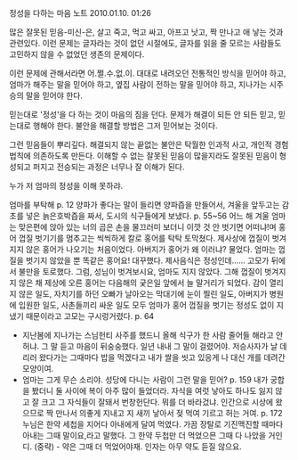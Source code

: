 
정성을 다하는 마음   노트
2010.01.10. 01:26


많은 잘못된 믿음-미신-은,
살고 죽고, 먹고 싸고, 아프고 낫고, 짝 만나고 애 낳는 것과 관련있다.
이런 문제는 글자라는 것이 없던 시절에도, 글자를 읽을 줄 모르는 사람들도 고민하지 않을 수 없었던 생존의 문제이다.

이런 문제에 관해서라면 어.쩔.수.없.이.
대대로 내려오던 전통적인 방식을 믿어야 하고,
엄마가 해주는 말을 믿어야 하고,
옆집 사람이 전하는 말을 믿어야 하고,
지나가는 시주승의 말을 믿어야 한다.

믿는대로 '정성'을 다 하는 것이 마음의 짐을 던다.
문제가 해결이 되든 안 되든
믿고, 믿는대로 행해야 한다.
불안을 해결할 방법은 그저 믿어보는 것이다.

그런 믿음들이 뿌리깊다.
해결되지 않는 끝없는 불안은 탁월한 인과적 사고, 개인적 경험법칙에 의존하도록 만든다.
이해할 수 없는 잘못된 믿음이 많을지라도
잘못된 믿음이 형성되고 퍼지고 전승되는 과정은 너무나 잘 이해가 된다.

누가 저 엄마의 정성을 이해 못하랴.


엄마를 부탁해
p. 12
양파가 좋다는 말이 들리면 양파즙을 만들어서, 겨울을 앞두고는 감초를 넣은 늙은호박즙을 짜서, 도시의 식구들에게 보냈다.
p. 55~56
어느 해 겨울 엄마는 맞은편에 앉아 있는 너의 곱은 손을 물끄러미 보더니 이깟 것 안 벗기면 어떠냐!며 홍어 껍질 벗기기를 멈추고는 씩씩하게 칼로 홍어를 탁탁 토막쳤다. 제사상에 껍질이 벗겨지지 않은 홍어가 나오기는 처음이었다. 아버지가 홍어가 왜 이러냐? 물었다. 엄마는 껍질을 벗기지 않았을 뿐 똑같은 홍어요! 대꾸했다. 제사음식은 정성인데...... 고모가 뒤에서 불만을 토로했다. 그럼, 성님이 벗겨보시요, 엄마도 지지 않았다. 그해 껍질이 벗겨지지 않은 채 제상에 오른 홍어는 다음해의 궂은일 앞에서 늘 말거리가 되었다. 감이 열리지 않은 일도, 자치기를 하던 오빠가 날아오는 막대기에 눈이 찔린 일도, 아버지가 병원에 입원한 일도, 사촌들끼리 싸운 일도 모두 엄마가 홍어 껍질을 벗기는 정성도 없이 지냈기 때문이라고 고모는 구시렁거렸다.
p. 64
- 지난봄에 지나가는 스님헌티 사주를 했드니 올해 식구가 한 사람 줄어들 해라고 안허냐. 그 말 듣고 마음이 뒤숭숭했다. 일년 내내 그 말이 걸렸어야. 저승사자가 날 데리러 왔다가는 그때마다 밥을 먹겠다고 내가 쌀을 씻고 있응게 나 대신 개를 데려간 모양이여.
- 엄마는 그게 무슨 소리야. 성당에 다니는 사람이 그런 말을 믿어?
p. 159
내가 궁합을 봤더니 둘 사이에 복이 아주 많이 들었더라. 자식을 여럿 낳아도 하나도 잃지 않고 잘 크고 그 자식들이 잘돼서 번창헌단다. 뭐를 더 바라겄냐. 인간으로 시상에 왔으므로 짝 만나서 의좋게 지내고 지 새끼 낳아서 젖 먹여 기르고 허는 거여.
p. 172
누님은 한약 세첩을 지어다 아내에게 달여 먹였다. 가끔 장탈로 기진맥진할 때마다 아내는 그때 말이요,라고 말했다. 그 한약 두첩만 더 먹었으믄 그때 다 나았을 거인디. (중략) - 약은 그때 더 먹었어야재. 인자는 아무 약도 듣질 않으요.
